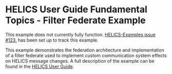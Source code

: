 # HELICS User Guide Fundamental Topics - Filter Federate Example

This example does not currently fully function. [HELICS-Examples issue #123.](https://github.com/GMLC-TDC/HELICS-Examples/issues/123) has been set up to track this example.

This example demonstrates the federation architecture and implementation of a filter federate used to implement custom communication system effects on HELICS message changes. A full description of the example can be found in the [HELICS User Guide](https://docs.helics.org/en/latest/user-guide/examples/fundamental_examples/fundamental_filter_federate.html).